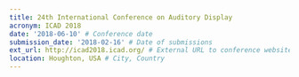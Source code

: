 ```yaml
---
title: 24th International Conference on Auditory Display
acronym: ICAD 2018
date: '2018-06-10' # Conference date
submission_date: '2018-02-16' # Date of submissions
ext_url: http://icad2018.icad.org/ # External URL to conference website
location: Houghton, USA # City, Country
---
```

